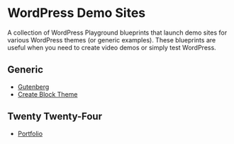 # WordPress Demo Sites

A collection of WordPress Playground blueprints that launch demo sites for various WordPress themes (or generic examples). These blueprints are useful when you need to create video demos or simply test WordPress.

## Generic

- [Gutenberg](https://playground.wordpress.net/?blueprint-url=https://raw.githubusercontent.com/ndiego/wp-demo-sites/main/generic/gutenberg-blueprint.json)
- [Create Block Theme](https://playground.wordpress.net/?blueprint-url=https://raw.githubusercontent.com/ndiego/wp-demo-sites/main/generic/create-block-theme-blueprint.json)


## Twenty Twenty-Four

- [Portfolio](https://playground.wordpress.net/?blueprint-url=https://raw.githubusercontent.com/ndiego/wp-demo-sites/main/themes/twentytwentyfour/portfolio/tt4-portfolio-blueprint.json)